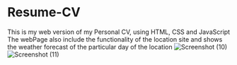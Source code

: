 # Resume-CV
This is my web version of my Personal CV, using HTML, CSS and JavaScript
The webPage also include the functionality of the location site and shows the weather forecast of the particular day of the location
![Screenshot (10)](https://user-images.githubusercontent.com/87364508/210500680-0fd02720-6aee-4370-ad4c-93be453b11c3.png)
![Screenshot (11)](https://user-images.githubusercontent.com/87364508/210500832-d28aace2-a9a0-482a-a82d-d22a8804b121.png)
